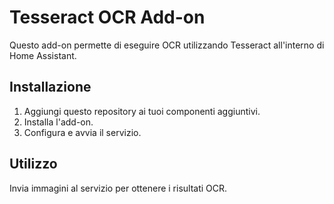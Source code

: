 # Tesseract OCR Add-on

Questo add-on permette di eseguire OCR utilizzando Tesseract all'interno di Home Assistant.

## Installazione

1. Aggiungi questo repository ai tuoi componenti aggiuntivi.
2. Installa l'add-on.
3. Configura e avvia il servizio.

## Utilizzo

Invia immagini al servizio per ottenere i risultati OCR.
